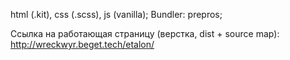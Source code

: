 html (.kit), 
css (.scss), 
js (vanilla);
Bundler: prepros;

Ссылка на работающая страницу (верстка, dist + source map):
http://wreckwyr.beget.tech/etalon/
